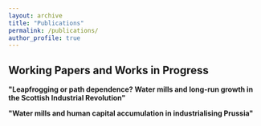 ```yaml
---
layout: archive
title: "Publications"
permalink: /publications/
author_profile: true
---
```


<!-- You can also find my articles on <a href="{{site.author.googlescholar}}">my Google Scholar profile</a>.</div>
{% endif %} --->

## Working Papers and Works in Progress

**"Leapfrogging or path dependence? Water mills and long-run growth in the Scottish Industrial Revolution"**

**"Water mills and human capital accumulation in industrialising Prussia"**

